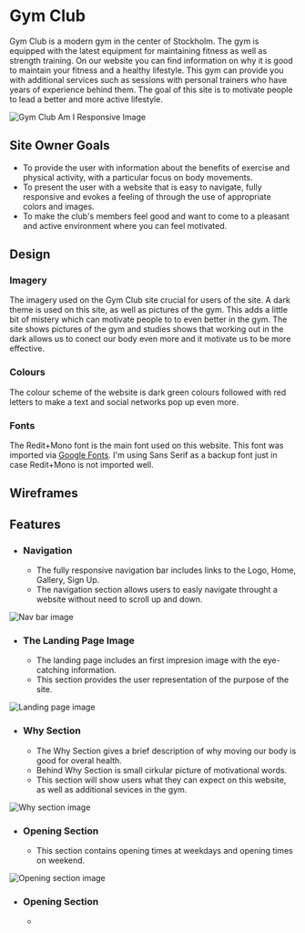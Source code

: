 # Gym Club
Gym Club is a modern gym in the center of Stockholm. The gym is equipped with the latest equipment for maintaining fitness as well as strength training. On our website you can find information on why it is good to maintain your fitness and a healthy lifestyle. This gym can provide you with additional services such as sessions with personal trainers who have years of experience behind them. The goal of this site is to motivate people to lead a better and more active lifestyle.

![Gym Club Am I Responsive Image](assets/images/readmebild.webp)

## Site Owner Goals 
- To provide the user with information about the benefits of exercise and physical activity, with a particular focus on body movements.
- To present the user with a website that is easy to navigate, fully responsive and evokes a feeling of through the use of appropriate colors and images.
- To make the club's members feel good and want to come to a pleasant and active environment where you can feel motivated.

## Design

### Imagery
The imagery used on the Gym Club site  crucial for users of the site. A dark theme is used on this site, as well as pictures of the gym. This adds a little bit of mistery which can motivate people to to even better in the gym. The site shows pictures of the gym and studies shows that working out in the dark allows us to conect our body even more and it motivate us to be more effective. 

### Colours
The colour scheme of the website is dark green colours followed with red letters to make a text and social networks pop up even more. 

### Fonts
The Redit+Mono font is the main font used on this website. This font was imported via [Google Fonts](https://fonts.google.com/). I'm using Sans Serif as a backup font just in case Redit+Mono is not imported well.

## Wireframes

## Features
- ### Navigation

    - The fully responsive navigation bar includes links to the Logo, Home, Gallery, Sign Up.
    - The navigation section allows users to easly navigate throught a website without need to scroll up and down.


![Nav bar image](assets/images/navbar.webp)

- ### The Landing Page Image
    - The landing page includes an first impresion image with the eye-catching information.
    - This section provides the user representation of the purpose of the site.


![Landing page image](assets/images/landingpage.webp) 

- ### Why Section
    - The Why Section gives a brief description of why moving our body is good for overal health. 
    - Behind Why Section is small cirkular picture of motivational words.
    - This section will show users what they can expect on this website, as well as additional sevices in the gym.

![Why section image](assets/images/whysection.webp)

- ### Opening Section
    - This section contains opening times at weekdays and opening times on weekend.
    
![Opening section image](assets/images/openingtimes.webp)

- ### Opening Section
    - 
    
  




    




 


    

  
    
 
    







